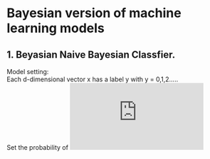 # Bayesian version of machine learning models 

## 1. Beyasian Naive Bayesian Classfier.
Model setting: <br>
Each d-dimensional vector x has a label y with y = 0,1,2..... <br>
Set the probability of ![alt text](http://latex.codecogs.com/gif.latex?P%28x_n%7C%5Clambda_%7By_n%7D%29%3D%5Cprod_%7Bj%3DI%7D%5EdPoisson%28x_n_%2C_j%7C%5Clambda_%7By_n_%2Cj%7D%29)
